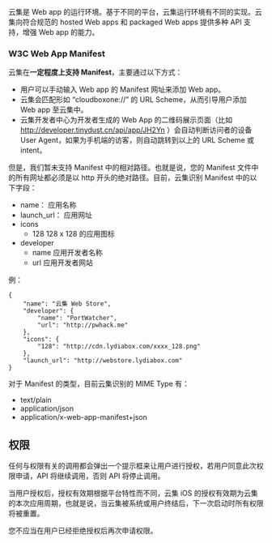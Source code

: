 云集是 Web app 的运行环境。基于不同的平台，云集运行环境有不同的实现。云集向符合规范的 hosted Web apps 和 packaged Web apps 提供多种 API 支持，增强 Web app 的能力。

### W3C Web App Manifest

云集在**一定程度上支持 Manifest**，主要通过以下方式：

* 用户可以手动输入 Web app 的 Manifest 网址来添加 Web app。
* 云集会匹配形如 “cloudboxone://” 的 URL Scheme，从而引导用户添加 Web app 至云集中。
* 云集开发者中心为开发者生成的 Web App 的二维码展示页面（比如 http://developer.tinydust.cn/api/app/JH2Yn ）会自动判断访问者的设备 User Agent，如果为手机端的访客，则自动跳转到以上的 URL Scheme 或 intent。

但是，我们暂未支持 Manifest 中的相对路径。也就是说，您的 Manifest 文件中的所有网址都必须是以 http 开头的绝对路径。目前，云集识别 Manifest 中的以下字段：

* name： 			应用名称
* launch_url： 	应用网址
* icons
	* 128			128 x 128 的应用图标
* developer
	* name			应用开发者名称
	* url			应用开发者网站

例：
```
{
	"name": "云集 Web Store",
	"developer": {
		"name": "PortWatcher",
		"url": "http://pwhack.me"
	},
	"icons": {
		"128": "http://cdn.lydiabox.com/xxxx_128.png"
	},
	"launch_url": "http://webstore.lydiabox.com"
}
```

对于 Manifest 的类型，目前云集识别的 MIME Type 有：
* text/plain
* application/json
* application/x-web-app-manifest+json

## 权限

任何与权限有关的调用都会弹出一个提示框来让用户进行授权，若用户同意此次权限申请，API 将继续调用，否则 API 将停止调用。

当用户授权后，授权有效期根据平台特性而不同，云集 iOS 的授权有效期为云集的本次应用周期，也就是说，当云集被系统或用户终结后，下一次启动时所有权限将被重置。

您不应当在用户已经拒绝授权后再次申请权限。
